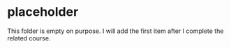 # placeholder

This folder is empty on purpose.
I will add the first item after I complete the related course.
